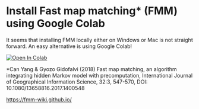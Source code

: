# Install Fast map matching* (FMM) using Google Colab
It seems that installing FMM locally either on Windows or Mac is not straight forward. An easy alternative is using Google Colab! 

[![Open In Colab](https://colab.research.google.com/assets/colab-badge.svg)](https://colab.research.google.com/github/jalal1/fmm_jupyter/blob/main/Install_fast_map_matching.ipynb)


*Can Yang & Gyozo Gidofalvi (2018) Fast map matching, an algorithm
integrating hidden Markov model with precomputation, International Journal of Geographical Information Science, 32:3, 547-570, DOI: 10.1080/13658816.2017.1400548

https://fmm-wiki.github.io/
